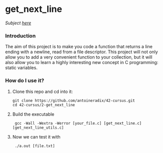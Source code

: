 # get_next_line
_Subject [here](../subjects/get_next_line.subject.pdf)_

### Introduction
The aim of this project is to make you code a function that returns a line
ending with a newline, read from a file descriptor.
This project will not only allow you to add a very convenient function to your collection,
but it will also allow you to learn a highly interesting new concept in C programming:
static variables.

### How do I use it?
1. Clone this repo and cd into it:
    
       git clone https://github.com/antoineradix/42-cursus.git
       cd 42-cursus/2-get_next_line

2. Build the executable

        gcc -Wall -Wextra -Werror [your_file.c] [get_next_line.c] [get_next_line_utils.c]

3. Now we can test it with
     
        ./a.out [file.txt]

